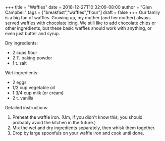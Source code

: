 +++
title = "Waffles"
date = 2018-12-27T10:32:09-08:00
author = "Glen Campbell"
tags = ["breakfast","waffles","flour"]
draft = false
+++
Our family is a big fan of waffles. Growing up, my mother (and her mother)
always served waffles with chocolate icing. We still like to add chocolate
chips or other ingredients, but these basic waffles should work with anything,
or even just butter and syrup. 

Dry ingredients:

* 2 cups flour
* 2 T. baking powder
* 1 t. salt

Wet ingredients:

* 2 eggs
* 1/2 cup vegetable oil
* 1 3/4 cup milk (or cream)
* 2 t. vanilla

Detailed instructions:

1. Preheat the waffle iron. (Um, if you didn't know this, you should probably 
avoid the kitchen in the future.)
2. Mix the wet and dry ingredients separately, then whisk them together. 
1. Drop by large spoonfuls on your waffle iron and cook until done.
